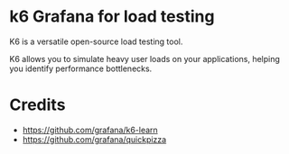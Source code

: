 # k6 Grafana for load testing
K6 is a versatile open-source load testing tool.

K6 allows you to simulate heavy user loads on your applications, helping you identify performance bottlenecks.

# Credits
- https://github.com/grafana/k6-learn
- https://github.com/grafana/quickpizza